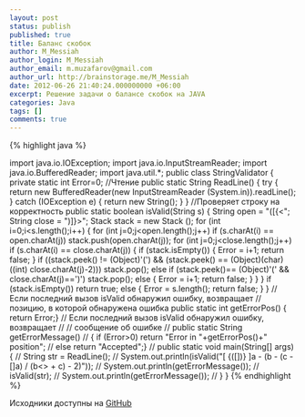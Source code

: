 ```yaml
---
layout: post
status: publish
published: true
title: Баланс скобок
author: M_Messiah
author_login: M_Messiah
author_email: m.muzafarov@gmail.com
author_url: http://brainstorage.me/M_Messiah
date: 2012-06-26 21:40:24.000000000 +06:00
excerpt: Решение задачи о балансе скобок на JAVA
categories: Java
tags: []
comments: true
---
```



{% highlight java %}

import java.io.IOException;
import java.io.InputStreamReader;
import java.io.BufferedReader;
import java.util.*;
public class StringValidator {
	private static int Error=0;
	//Чтение
	public static String ReadLine() {
		try {
			return new BufferedReader(new InputStreamReader (System.in)).readLine();
		} catch (IOException e) {
			return new String();
		}
	}
	//Проверяет строку на корректность
    public static boolean isValid(String s) {
            String open = "([{<";
            String close = ")]}>";
            Stack stack = new Stack ();
            for (int i=0;i<s.length();i++)
            {
                    for (int j=0;j<open.length();j++)
                            if (s.charAt(i) == open.charAt(j))
                                    stack.push(open.charAt(j)); 
                    for (int j=0;j<close.length();j++)
                            if (s.charAt(i) == close.charAt(j)) {
                                    if (stack.isEmpty()) {
                                        Error = i+1;
                                        return false;
                                    }
                                    if ((stack.peek() != (Object)'(') &&
                                    	(stack.peek() == (Object)(char)((int) close.charAt(j)-2)))
                                            stack.pop();
                                    else if (stack.peek()== (Object)'(' &&
                                    		 close.charAt(j)==')')
                                            stack.pop();
                                    else {
                                            Error = i+1;
                                            return false;
                                    }
                            }
            }
            if (stack.isEmpty()) return true;
            else {
                    Error = s.length();
                    return false;
            }
    }
    // Если последний вызов isValid обнаружил ошибку, возвращает
    // позицию, в которой обнаружена ошибка
    public static int getErrorPos() { return Error;}
    // Если последний вызов isValid обнаружил ошибку, возвращает
    //          // сообщение об ошибке
    //  public static String getErrorMessage()
    //  { if (Error>0) return "Error in "+getErrorPos()+" position";
    //  else return "Accepted";}
    // public static void main(String[] args){
    //  String str = ReadLine();
    //  System.out.println(isValid("[ {([])} ]a - (b - (c - []a) / (b<> + c) - 2)"));
    //  System.out.println(getErrorMessage());
    //  isValid(str);
    //  System.out.println(getErrorMessage());
    //  }
}
{% endhighlight %}

Исходники доступны на [GitHub](https://github.com/m-muzafarov/java_course/blob/master/StringValidator.java)
